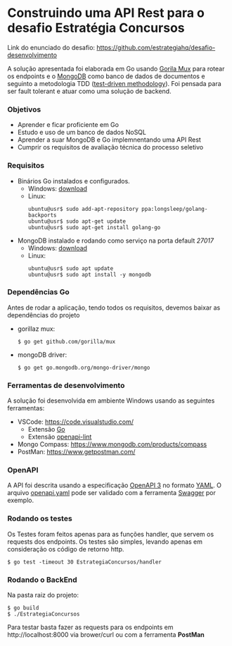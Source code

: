 # Construindo uma API Rest para o desafio Estratégia Concursos

Link do enunciado do desafio: https://github.com/estrategiahq/desafio-desenvolvimento

A solução apresentada foi elaborada em Go usando [Gorila Mux](https://github.com/gorilla/mux) para rotear os endpoints e o [MongoDB](https://www.mongodb.com/) como banco de dados de documentos e seguinto a metodologia TDD ([test-driven methodology](https://pt.wikipedia.org/wiki/Test-driven_development)). Foi pensada para ser fault tolerant e atuar como uma solução de backend.

### Objetivos
* Aprender e ficar proficiente em Go
* Estudo e uso de um banco de dados NoSQL
* Aprender a suar MongoDB e Go implemnentando uma API Rest
* Cumprir os requisitos de avaliação técnica do processo seletivo

### Requisitos
* Binários Go instalados e configurados. 
    * Windows: [download](https://golang.org/dl/)
    * Linux: 
        ```console
        ubuntu@usr$ sudo add-apt-repository ppa:longsleep/golang-backports
        ubuntu@usr$ sudo apt-get update
        ubuntu@usr$ sudo apt-get install golang-go
        ```
* MongoDB instalado e rodando como serviço na porta default *27017*
    * Windows: [download](https://www.mongodb.com/download-center/community)
    * Linux: 
        ```console
        ubuntu@usr$ sudo apt update
        ubuntu@usr$ sudo apt install -y mongodb
        ```
### Dependências Go
Antes de rodar a aplicação, tendo todos os requisitos, devemos baixar as dependências do projeto
* gorillaz mux: 
    ```console
    $ go get github.com/gorilla/mux
    ```
* mongoDB driver:
    ```console
    $ go get go.mongodb.org/mongo-driver/mongo
    ```

### Ferramentas de desenvolvimento
A solução foi desenvolvida em ambiente Windows usando as seguintes ferramentas:
* VSCode: https://code.visualstudio.com/
    * Extensão [Go](https://github.com/Microsoft/vscode-go)
    * Extensão [openapi-lint](https://github.com/Mermade/openapi-lint-vscode)
* Mongo Compass: https://www.mongodb.com/products/compass
* PostMan: https://www.getpostman.com/

### OpenAPI
A API foi descrita usando a especificação [OpenAPI 3](http://spec.openapis.org/oas/v3.0.2) no formato [YAML](https://yaml.org/). 
O arquivo [openapi.yaml](openapi.yaml) pode ser validado com a ferramenta [Swagger](https://swagger.io) por exemplo.

### Rodando os testes
Os Testes foram feitos apenas para as funções handler, que servem os requests dos endpoints. Os testes são simples, levando apenas em consideração os código de retorno http.

```console
$ go test -timeout 30 EstrategiaConcursos/handler
```

### Rodando o BackEnd
Na pasta raiz do projeto:
```console
$ go build
$ ./EstrategiaConcursos
```
Para testar basta fazer as requests para os endpoints em http://localhost:8000 via brower/curl ou com a ferramenta **PostMan** 




